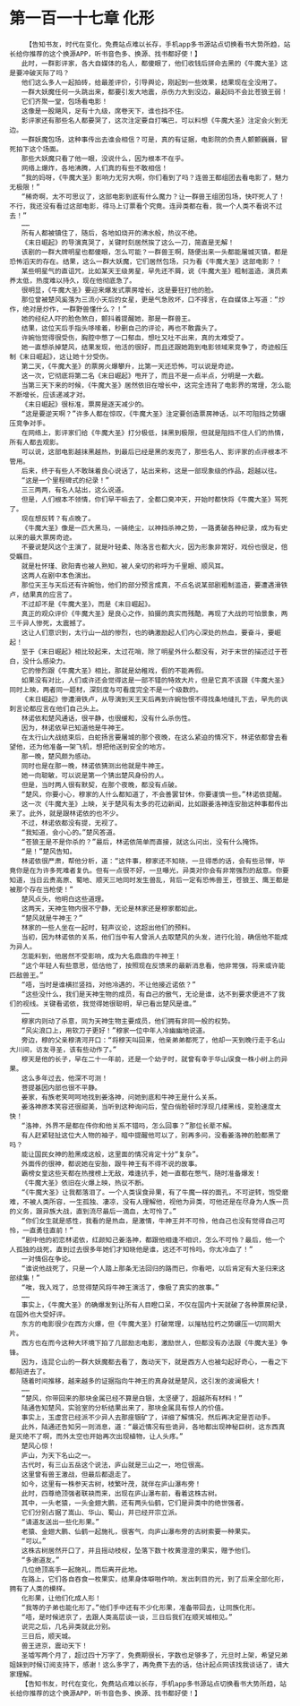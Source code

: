 # 第一百一十七章 化形
        【告知书友，时代在变化，免费站点难以长存，手机app多书源站点切换看书大势所趋，站长给你推荐的这个换源APP，听书音色多、换源、找书都好使！】
       此时，一群影评家，各大自媒体的名人，都傻眼了，他们收钱后拼命去黑的《牛魔大圣》这是要冲破天际了吗？
       他们这么多人一起拍砖，给最差评价，引导舆论，刚起到一些效果，结果现在全没用了。
       一群大妖魔任何一头跳出来，都要引发大地震，杀伤力大到没边，最起码不会比苍狼王弱！
       它们齐聚一堂，包场看电影！
       这像是一股飓风，足有十九级，席卷天下，谁也挡不住。
       影评家还有那些名人都要哭了，这次注定要自打嘴巴，可以料想《牛魔大圣》注定会火到无边。
       一群妖魔包场，这种事传出去谁会相信？可是，真的有证据，电影院的负责人颤颤巍巍，冒死拍下这个场面。
       那些大妖魔只看了他一眼，没说什么，因为根本不在乎。
       网络上爆炸，各地沸腾，人们真的有些不敢相信！
       “我的妈呀，《牛魔大圣》影响力无穷大啊，你们看到了吗？连兽王都组团去看电影了，魅力无极限！”
       “稀奇啊，太不可思议了，这部电影到底有什么魔力？让一群兽王组团包场，快吓死人了！不行，我还没有看过这部电影，得马上订票看个究竟。连异类都在看，我一个人类不看说不过去！”
       ……
       所有人都被镇住了，随后，各地如烧开的沸水般，热议不绝。
       《末日崛起》的导演真哭了，关键时刻居然挨了这么一刀，简直是无解！
       该剧的一群大牌明星也都傻眼，怎么可能？一群兽王啊，随便出来一头都能屠城灭镇，都是恐怖滔天的存在。结果，这么一群大妖魔，它们居然包场，只为看《牛魔大圣》这部电影？！
       某些明星气的直诅咒，比如某天王级男星，早先还不屑，说《牛魔大圣》粗制滥造，演员素养太低，热度难以持久，现在他彻底急了。
       很明显，《牛魔大圣》要迎来爆发式票房增长，这是要狂打他的脸。
       那位曾被楚风奚落为三流小天后的女星，更是气急败坏，口不择言，在自媒体上写道：“炒作，绝对是炒作，一群野兽懂什么？！”
       她的经纪人吓的脸色煞白，颤抖着提醒她，那是一群兽王。
       结果，这位天后手指头哆嗦着，秒删自己的评论，再也不敢露头了。
       许婉怡觉得很受伤，胸腔中憋了一口郁血，想吐又吐不出来，真的太难受了。
       她一直想杀掉楚风，结果发现，他活的很好，而且还跟她跑到电影领域来竞争了，奇迹般压制《末日崛起》，这让她十分受伤。
       第二天，《牛魔大圣》的票房火爆攀升，比第一天还恐怖，可以说是奇迹。
       这一次，它彻底将第二名《末日崛起》甩开了，而且不是一点半点，分明是一大截。
       当第三天下来的时候，《牛魔大圣》居然依旧在增长中，这完全违背了电影界的常理，怎么能不断增长，应该递减才对。
       《末日崛起》很标准，票房是逐天减少的。
       “这是要逆天啊？”许多人都在惊叹，《牛魔大圣》注定要创造票房神话，以不可阻挡之势碾压竞争对手。
       在网络上，影评家们给《牛魔大圣》打分极低，抹黑到极限，但就是阻挡不住人们的热情，所有人都去观影。
       可以说，这部电影越抹黑越热，到最后已经是黑的发亮了，那些名人、影评家的点评根本不管用。
       后来，终于有些人不敢昧着良心说话了，站出来称，这是一部现象级的作品，超越以往。
       “这是一个里程碑式的纪录！”
       三三两两，有名人站出，这么说道。
       但是，人们根本不领情，你们早干嘛去了，全都口臭冲天，开始时都快将《牛魔大圣》骂死了。
       现在想反转？有点晚了。
       《牛魔大圣》像是一匹大黑马，一骑绝尘，以神挡杀神之势，一路勇破各种纪录，成为有史以来的最大票房奇迹。
       不要说楚风这个主演了，就是叶轻柔、陈洛言也都大火，因为形象非常好，戏份也很足，倍受瞩目。
       就是杜怀瑾、欧阳青也被人熟知，被人亲切的称呼为千里眼、顺风耳。
       这两人在剧中本色演出。
       那位天王与天后还有许婉怡，他们的部分预言成真，不点名说某部剧粗制滥造，要遭遇滑铁卢，结果真的应言了。
       不过却不是《牛魔大圣》，而是《末日崛起》。
       真正的观众评价《牛魔大圣》是良心之作，拍摄的真实而残酷，再现了大战的可怕景象，两三千异人惨死，太震撼了。
       这让人们意识到，太行山一战的惨烈，也的确激励起人们内心深处的热血，要奋斗，要崛起！
       至于《末日崛起》相比较起来，太过花哨，除了明星外什么都没有，对于末世的描述过于苍白，没什么感染力。
       它的惨烈跟《牛魔大圣》相比，那就是幼稚戏，假的不能再假。
       如果没有对比，人们或许还会觉得这是一部不错的特效大片，但是它真不该跟《牛魔大圣》同时上映，两者同一题材，深刻度与可看度完全不是一个级数的。
       《末日崛起》惨遭滑铁卢，从导演到天王天后再到许婉怡恨不得找条地缝扎下去，早先的讽刺言论都应言在他们自己头上。
       林诺依和楚风通话，很平静，也很缓和，没有什么杀伤性。
       因为，林诺依早已知道他是牛神王。
       在太行山大战结束后，白蛇扬言要屠城的那个夜晚，在这么紧迫的情况下，林诺依都曾去看望他，还为他准备一架飞机，想把他送到安全的地方。
       那一晚，楚风颇为感动。
       同时也是在那一晚，林诺依猜测出他就是牛神王。
       她一向聪敏，可以说是第一个猜出楚风身份的人。
       但是，当时两人很有默契，在那个夜晚，都没有点破。
       “楚风，你要小心，穆家的人什么都知道了，不会善罢甘休，你要谨慎一些。”林诺依提醒。
       这一次《牛魔大圣》上映，关于楚风有太多的花边新闻，比如跟姜洛神连安胎这种事都传出来了。此外，就是跟林诺依的也不少。
       不过，林诺依都没有提，无视了。
       “我知道，会小心的。”楚风答道。
       “苍狼王是不是你杀的？”最后，林诺依简单而直接，就这么问出，没有什么掩饰。
       “是！”楚风告知。
       林诺依很严肃，帮他分析，道：“这件事，穆家还不知晓，一旦得悉的话，会有些忌惮，毕竟你是在为许多死难者复仇。但有一点很不好，一旦曝光，异类对你会有非常强烈的敌意。你要知道，当日云贵高原、蜀地、顺天三地同时发生兽乱，背后一定有恐怖兽王，苍狼王、鹰王都是被那个存在当枪使！”
       楚风点头，他明白这些道理。
       这两天，天神生物内很不宁静，无论是林家还是穆家都如此。
       “楚风就是牛神王？”
       林家的一些人坐在一起时，轻声议论，这超出他们的预料。
       当初，因为林诺依的关系，他们当中有人曾派人去取楚风的头发，进行化验，确信他不能成为异人。
       怎能料到，他居然不受影响，成为大名鼎鼎的牛神王！
       “这个年轻人有些意思，低估他了，按照现在反馈来的最新消息看，他非常强，将来或许能匹敌兽王。”
       “唔，当时是谁横拦竖挡，对他冷遇的，不让他接近诺依？”
       “这些没什么，我们是天神生物的成员，有自己的傲气，无论是谁，达不到要求便进不了我们的视线。关键看诺依，我觉得她很聪明，早已看出楚风是谁。”
       ……
       穆家内则动了杀意，同为天神生物主要成员，他们拥有非同一般的权势。
       “风尖浪口上，用软刀子更好！”穆家一位中年人冷幽幽地说道。
       旁边，穆的父亲穆清河开口：“将穆天叫回来，他亲弟弟都死了，他却一天到晚行走于名山大川间，访友寻圣，该有些动作了。”
       穆天是他的长子，早在二十一年前，还是一个幼子时，就曾有幸于华山误食一株小树上的异果。
       这么多年过去，他深不可测！
       菩提基因内部也很不平静。
       姜家，有族老笑呵呵地找到姜洛神，问她到底和牛神王是什么关系。
       姜洛神原本笑容还很甜美，当听到这种询问后，莹白俏脸顿时浮现几缕黑线，变脸速度太快！
       “洛神，外界不是都在传你和他关系不错吗，怎么回事？”那位长辈不解。
       有人赶紧轻扯这位大人物的袖子，暗中提醒他可以了，别再多问，没看姜洛神的脸都黑了吗？
       能让国民女神的脸黑成这般，这里面的情况肯定十分“复杂”。
       外面传的很神，都说她在安胎，跟牛神王有不得不说的故事。
       霸榜女皇这些天都在热搜榜上无敌，难逢抗手，她一直都在憋气，随时准备爆发！
       《牛魔大圣》依旧在火爆上映，热议不断。
       “《牛魔大圣》让我都落泪了。一个人类误食异果，有了牛魔一样的面孔，不可逆转，饱受磨难，不被人类所容，一生孤独、凄凉，没有人理解他，视他为异类，可他还是在尽身为人族一员的义务，跟异族大战，直到流尽最后一滴血，太可怜了。”
       “你们女生就是感性，我看的是热血，是激情，牛神王并不可怜，他自己也没有觉得自己可怜，一直勇往直前！”
       “剧中他的初恋林诺依，红颜知己姜洛神，都跟他相逢不相识，怎么不可怜？最后，他一个人孤独的战死，直到过去很多年她们才知晓他是谁，这还不可怜吗，你太冷血了！”
       一对情侣在争论。
       “谁说他战死了，只是一个人踏上那条无法回归的路而已，你看吧，以后肯定有大圣归来这部续集！”
       “唉，我入戏了，总觉得楚风将牛神王演活了，像极了真实的故事。”
       ……
       事实上，《牛魔大圣》的确爆发到让所有人目瞪口呆，不仅在国内十天就破了各种票房纪录，在国外也大受好评。
       东方的电影很少在西方火爆，但《牛魔大圣》打破常理，以摧枯拉朽之势碾压一切同期大片。
       西方也在而今这种大环境下拍了几部励志电影，激励世人，但都没有办法跟《牛魔大圣》争锋。
       因为，连昆仑山的一群大妖魔都去看了，轰动天下，就是西方人也被勾起好奇心，一看之下都陷进去了。
       随着时间推移，越来越多的证据指向牛神王的真身就是楚风，这引发的波澜极大！
       ……
       “楚风，你带回来的那块金属已经不算是白银，太坚硬了，超越所有材料！”
       陆通告知楚风，实验室的分析结果出来了，那块金属具有惊人的价值。
       事实上，玉虚宫已经派不少异人去那座银矿了，详细了解情况，然后再决定是否动手。
       此外，陆通还告知另一则消息，道：“最近情况有些诡异，各地都出现神秘巨树，这东西真是灭绝不了啊，而外太空也开始再次出现植物，让人头疼。”
       楚风心惊！
       庐山，为天下名山之一。
       古代时，有三山五岳这个说法，庐山就是三山之一，地位很高。
       这里曾有兽王激战，但最后都退走了。
       如今，这里有一株参天古树，枝繁叶茂，就伴在庐山瀑布旁！
       此时，四尊绝顶强者联袂而来，出现在庐山瀑布前，看着这株古树。
       其中，一头老猿，一头金翅大鹏，还有两头仙鹤，它们是异类中的绝世强者。
       它们分别占据了嵩山、华山、蜀山，并已经开宗立派。
       “请道友送出一些化形果。”
       老猿、金翅大鹏、仙鹤一起施礼，很客气，向庐山瀑布旁的古树索要一种果实。
       “可以。”
       这株古树居然开口了，并且摇动枝杈，坠落下数十枚黄澄澄的果实，赠予他们。
       “多谢道友。”
       几位绝顶高手一起施礼，而后离开此地。
       在路上，它们各自吞食一枚果实，结果身体噼啪作响，发出刺目的光，到了后来全部化形，拥有了人类的模样。
       化形果，让他们化成人形！
       “我等的子弟也能化形了。”他们手中还有不少化形果，准备带回去，让同族化形。
       “唔，是时候进京了，去跟人类高层谈一谈，三日后我们在顺天城相见。”
       说完之后，几名异类就此分别。
       三日后，顺天城。
       兽王进京，震动天下！
       圣墟写两个月了，超过四十万字了，免费期很长，字数也足够多了，元旦时上架，希望兄弟姐妹到时候订阅支持下，感谢！这么多字了，再免费下去的话，估计起点网该找我谈话了，请大家理解。
       【告知书友，时代在变化，免费站点难以长存，手机app多书源站点切换看书大势所趋，站长给你推荐的这个换源APP，听书音色多、换源、找书都好使！】